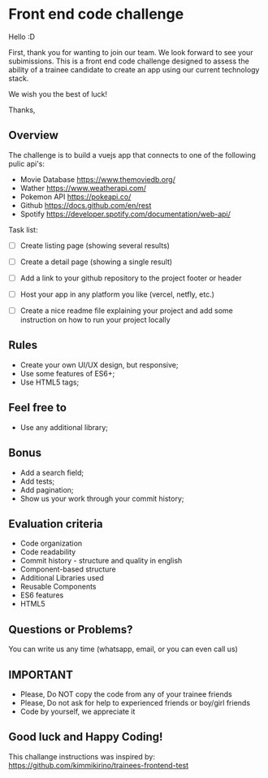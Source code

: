 # Front end code challenge

Hello :D

First, thank you for wanting to join our team. We look forward to see your subimissions.
This is a front end code challenge designed to assess the ability of a trainee candidate to create an app using our current technology stack.

We wish you the best of luck!

Thanks,

## Overview 

The challenge is to build a vuejs app that connects to one of the following pulic api's:

* Movie Database
https://www.themoviedb.org/
* Wather 
https://www.weatherapi.com/
* Pokemon API
https://pokeapi.co/
* Github
https://docs.github.com/en/rest
* Spotify
https://developer.spotify.com/documentation/web-api/

Task list:
- [ ] Create listing page (showing several results)
- [ ] Create a detail page (showing a single result)
- [ ] Add a link to your github repository to the project footer or header
- [ ] Host your app in any platform you like (vercel, netfly, etc.)
- [ ] Create a nice readme file explaining your project and add some instruction on how to run your project locally


## Rules

- Create your own UI/UX design, but responsive;
- Use some features of ES6+;
- Use HTML5 tags;

## Feel free to

- Use any additional library;

## Bonus

- Add a search field;
- Add tests;
- Add pagination;
- Show us your work through your commit history;

## Evaluation criteria

- Code organization
- Code readability
- Commit history - structure and quality in english
- Component-based structure
- Additional Libraries used
- Reusable Components
- ES6 features
- HTML5

## Questions or Problems?

You can write us any time (whatsapp, email, or you can even call us)

## IMPORTANT

- Please, Do NOT copy the code from any of your trainee friends
- Please, Do not ask for help to experienced friends or boy/girl friends
- Code by yourself, we appreciate it

## Good luck and Happy Coding!

This challange instructions was inspired by:
https://github.com/kimmikirino/trainees-frontend-test
